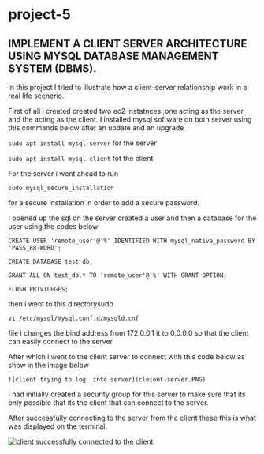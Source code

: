 # project-5
## IMPLEMENT A CLIENT SERVER ARCHITECTURE USING MYSQL DATABASE MANAGEMENT SYSTEM (DBMS).

In this project I tried to illustrate how a  client-server relationship work in a real life scenerio.

First of all i created  created two ec2 instatnces ,one acting as the server and the acting as the client.
I installed mysql software on both  server using this commands below after an update and an upgrade

`sudo apt install mysql-server` for the server 


`sudo apt install mysql-client` fot the client


For the server i went ahead to run 

`sudo mysql_secure_installation`

for a secure installation in order to  add a secure password.

I opened up the sql on the server created a user and then a database for the user using the codes below
```
CREATE USER 'remote_user'@'%' IDENTIFIED WITH mysql_native_password BY 'PASS_88-WORD';

CREATE DATABASE test_db;

GRANT ALL ON test_db.* TO 'remote_user'@'%' WITH GRANT OPTION;

FLUSH PRIVILEGES;

```

then i went to this directorysudo

`vi /etc/mysql/mysql.conf.d/mysqld.cnf`


 file  i changes  the bind address from 172.0.0.1 it to 0.0.0.0 so that the client can easily connect to the server

After which i went to the client server to connect with this code below as show in the image below



	![client trying to log  into server](cleient-server.PNG)





I had initially created a security group for this server to make sure that its only possible that its the client that can connect to the server. 

After successfully connecting to the server from the client these this is what was displayed on the terminal.


![client successfully connected to the client](client-server2.PNG)




